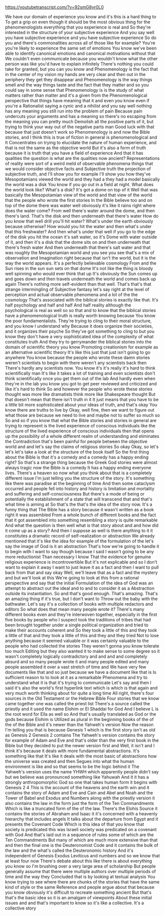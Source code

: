 https://youtubetranscript.com/?v=92smG8yr0L0

 We have our domain of experience you know and it's this is a hard thing to To get a grip on even though it should be the most obvious thing for the phenomenologists everything that you experience is real and So they're interested in the structure of your subjective experience And you say well you have subjective experience and you have subjective experience So do you and there's commonalities across all of those like for example? You're you're likely to experience the same set of emotions You know we've been able to identify canonical emotions and canonical motivations without that We couldn't even communicate because you wouldn't know what the other person was like you'd have to explain infinitely There's nothing you could take for granted, but you can you know and Phenomenology is the fact that in the center of my vision my hands are very clear and then out in the periphery they get they disappear and Phenomenology is the way things smell and the way things taste and the fact that they matter and so you could say in some sense that Phenomenology is is the study of what matters rather than matter and it's a given from the Phenomenological perspective that things have meaning that it and even you know even if you're a Rationalist saying a cynic and a nihilist and you say well nothing has any meaning you still run into the problem of pain Because pain undercuts your arguments and has a meaning so there's no escaping from the meaning you can pretty much Demolish all the positive parts of it, but trying to think your way out of the negative parts man Good luck with that because that just doesn't work so Phenomenology is and now the Bible stories, and I think this is true of fiction in general is phenomenological and It Concentrates on trying to elucidate the nature of human experience, and that is not the same as the objective world But it's also a form of truth because it is truth that you have a field of experience And that it has qualities the question is what are the qualities now ancient? Representations of reality were sort of a weird meld of observable phenomena things that we would consider objective facts and Subjective truth the projection of subjective truth, and I'll show you for example I'll show you how they've Mesopotamians viewed the world and they had a they had a model basically the world was a disk You know if you go out in a field at night. What does the world look like? What's a disk? It's got a dome on top of it Well that was basically the Mesopotamian view of the world and that view of the world that the people who wrote the first stories In the Bible believe too and on top of the dome there was water well obviously it's like it rains right where does the water come? From well there's water around the dome, and then there's land. That's the disk and then underneath that there's water How do you know that well drill you'll hit water? What's under the earth obviously because otherwise? How would you hit the water and then what's under that this freshwater? And then what's under that well if you go to the edge of the disk you hit the ocean it's salt water, so it's Dome with water outside of it, and then it's a disk that the dome sits on and then underneath that there's fresh water And then underneath that there's salt water and that was roughly the Mesopotamian world and you see you see that's a mix of observation and Imagination right because that isn't the world, but it is the way the world appears. It's a perfectly believable cosmology From and the Sun rises in the sun sun sets on that dome It's not like the thing is bloody well spinning who would ever think that up It's obviously the Sun comes up and goes down and then travels underneath the world and comes back up again There's nothing more self-evident than that well. That's that's that strange intermingling of Subjective fantasy let's say right at the level of perception and actual observable phenomena and a lot of the the cosmology That's associated with the biblical stories is exactly like that. It's half psychology and half and half And half reality although the psychological is real as well so so that and to know that the biblical stories have a phenomenological truth is really worth knowing because You know the poor fundamentalists. They're trying to cling to their moral structure, and you know I understand why Because it does organize their societies, and it organizes their psyche So they've got something to cling to but you know they don't have a very sophisticated idea of the complexity of what constitutes truth And they try to gerrymander the biblical stories into the domain of scientific theory you know Promoting creationism for example as an alternative scientific theory It's like this just that just isn't going to go anywhere You know because the people who wrote these damn stories weren't scientists to begin with there weren't any scientists back then There's hardly any scientists now. You know it's it's really it's hard to think scientifically man It's like it takes a lot of training and even scientists don't think scientifically once you get them out of the lab And hardly even when they're in the lab you know you got to get peer reviewed and criticized and like it's hard to think So and however the people who wrote these stories thought was more like dramatists think more like Shakespeare thought But that doesn't mean that there isn't truth in it It just means that you have to be a little bit more sophisticated about your ideas of truth, and that's okay You know there are truths to live by Okay, well fine, then we want to figure out what those are because we need to live and maybe not to suffer so much so So and so if you know that what the Bible stories and stories in general are trying to represent is the lived experience of conscious individuals like the structure of the lived experience of conscious individuals then that opens up the possibility of a whole different realm of understanding and eliminates the Contradiction that's been painful for people between the objective world and and let's say the claims of religious stories So okay Okay, so let's let's let's take a look at the structure of the book itself So the first thing about the Bible is that it's a comedy and a comedy has a happy ending right? So that's a strange thing because the Greek God stories were almost always tragic now the Bible is a comedy It has a happy ending everyone lives. There's a heaven so now what you think about that is a completely different issue I'm just telling you the structure of the story. It's something like there was paradise at the beginning of time And then some cataclysm occurred and people fell into history and history is limitation and mortality and suffering and self-consciousness But there's a mode of being or potentially the establishment of a state that will transcend that and that's what time is aiming at So that's the that's the idea of the story now. It's a funny thing that The Bible has a story because it wasn't written as a book right it was assembled From a whole bunch of different books and the fact that it got assembled into something resembling a story is quite remarkable And what the question is then well what is that story about and and how did it come up as a story? And then I suppose as well is there anything to it it constitutes a dramatic record of self-realization or abstraction We already mentioned that it's like the idea for example of the formulation of the let's say the image of God is it an abstraction That's how we're going to handle it to begin with I want to say though because I said I wasn't going to be any more reductionist Than necessary I know That the evidence for genuine religious experience is incontrovertible But it's not explicable and so I don't want to explain it away I want to just leave it as a fact and then I want to pull back from that and say okay Well, we'll leave that as a fact and the mystery and but we'll look at this We're going to look at this from a rational perspective and say that the initial Formulation of the idea of God was an attempt to abstract out the ideal and to and to consider it as a Abstraction outside its instantiation. So and that's good enough. That's amazing. That's an amazing thing if it's true, but I don't want to Throw out the baby with the bathwater. Let's say it's a collection of books with multiple redactors and editors So what does that mean many people wrote it? There's many different books even and they're interwoven together, especially in the first five books by people who I suspect took the traditions of tribes that had been brought together under a single political organization and tried to make their accounts coherent and So they took a little of this and they took a little of that and they took a little of this and they and they tried Not to lose anything because it seemed valuable or it was certainly valuable to the people who had collected the stories They weren't gonna you know tolerate too much Editing but they also wanted it to make sense to some degree so it wasn't completely logically contradictory and and and and completely absurd and so many people wrote it and many people edited and many people assembled it over a vast stretch of time and We have very few documents like that and so just because we have a document like that is Is sufficient reason to to look at it as a remarkable Phenomena and try to understand what it is that it's trying to communicate Let's say and then I said it's also the world's first hyperlink text which is which is that again and very much worth thinking about for quite a long time All right, there's four sources in the Old Testament or the Hebrew Bible Four stories that we know came together one was called the priest list There's a source called the priestly and it used the name Elohim or El Shaddai for God And I believe L is the root word for Ella as well so And that's usually translated as God or the gods because Elohim is Utilized as plural in the beginning books of the of the of the Bible and it's newer than the Yahweh's version Now the reason I'm telling you that is because Genesis 1 which is the first story isn't as old as Genesis 2 Genesis 2 contains The Yahweh's version contains the story for example of Adam and Eve and that's older than the very first book in the Bible but they decided to put the newer version first and Well, it isn't and I think it's because it deals with more fundamental abstractions. It's something like that It's like it deals with the most basic of abstractions how the universe was created and then Segues into what the human environment is like and so that seems to be the logic behind it The Yahweh's version uses the name YHWH which apparently people didn't say but we believe was pronounced something like Yahuwah And it it has a strongly anthropomorphic God so one that takes human form it begins with Genesis 2 4 This is the account of the heavens and the earth win and it contains the story of Adam and Eve and Cain and Abel and Noah and the Tower of Babel and Exodus and Numbers along with the priestly version it also contains the law in the form just the form of the Ten Commandments Which is like a truncated form of the of the law. There's the Elohis Source it contains the stories of Abraham and Isaac it it's concerned with a heavenly hierarchy that includes angels It talks about the departure from Egypt and it presents the Covenant Code Which is this idea of that you know that society is predicated this was Israeli society was predicated on a covenant with God And that's laid out in a sequence of rules some of which are the Ten Commandments But many of which are much more extensive than that and then the final one is the Deuteronomist Code and it contains the bulk of the law and the what's called the Deuteronomic history And it's independent of Genesis Exodus Leviticus and numbers and so we know that at least four now There's debate about this like there is about everything you know so I'm brushing over a very large area of scholarship But people generally assume that there were multiple authors over multiple periods of time and the way they Concluded that is by looking at textual analysis You know trying to see where there are chunks of the stories that have the same kind of style or the same Reference and people argue about that because you know obviously it's difficult to recreate something ancient But that's that's the basic idea so it is an amalgam of viewpoints About these initial issues and and that's important to know so it's like a collective. It's a collective story
